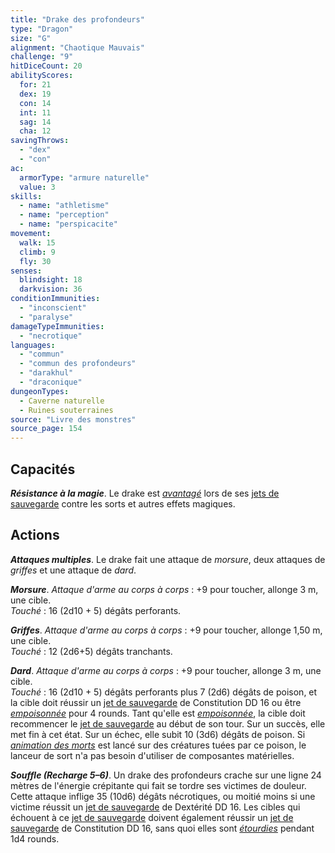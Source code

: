 ```yaml
---
title: "Drake des profondeurs"
type: "Dragon"
size: "G"
alignment: "Chaotique Mauvais"
challenge: "9"
hitDiceCount: 20
abilityScores:
  for: 21
  dex: 19
  con: 14
  int: 11
  sag: 14
  cha: 12
savingThrows:
  - "dex"
  - "con"
ac:
  armorType: "armure naturelle"
  value: 3
skills:
  - name: "athletisme"
  - name: "perception"
  - name: "perspicacite"
movement:
  walk: 15
  climb: 9
  fly: 30
senses:
  blindsight: 18
  darkvision: 36
conditionImmunities:
  - "inconscient"
  - "paralyse"
damageTypeImmunities:
  - "necrotique"
languages:
  - "commun"
  - "commun des profondeurs"
  - "darakhul"
  - "draconique"
dungeonTypes:
  - Caverne naturelle
  - Ruines souterraines
source: "Livre des monstres"
source_page: 154
---
```

## Capacités
_**Résistance à la magie**_. Le drake est [_avantagé_](/utiliser-les-caracteristiques/#avantage-et-desavantage) lors de ses [jets de sauvegarde](/utiliser-les-caracteristiques/#jets-de-sauvegarde) contre les sorts et autres effets magiques.

## Actions
_**Attaques multiples**_. Le drake fait une attaque de _morsure_, deux attaques de _griffes_ et une attaque de _dard_.

_**Morsure**_. _Attaque d'arme au corps à corps_ : +9 pour toucher, allonge 3 m, une cible.  
_Touché_ : 16 (2d10 + 5) dégâts perforants.

_**Griffes**_. _Attaque d'arme au corps à corps_ : +9 pour toucher, allonge 1,50 m, une cible.  
_Touché_ : 12 (2d6+5) dégâts tranchants.

_**Dard**_. _Attaque d'arme au corps à corps_ : +9 pour toucher, allonge 3 m, une cible.  
_Touché_ : 16 (2d10 + 5) dégâts perforants plus 7 (2d6) dégâts de poison, et la cible doit réussir un [jet de sauvegarde](/utiliser-les-caracteristiques/#jets-de-sauvegarde) de Constitution DD 16 ou être [_empoisonnée_](/gerer-la-sante-du-personnage/#empoisonne) pour 4 rounds. Tant qu'elle est [_empoisonnée_](/gerer-la-sante-du-personnage/#empoisonne), la cible doit recommencer le [jet de sauvegarde](/utiliser-les-caracteristiques/#jets-de-sauvegarde) au début de son tour. Sur un succès, elle met fin à cet état. Sur un échec, elle subit 10 (3d6) dégâts de poison. Si [_animation des morts_](/grimoire/animation-des-morts/) est lancé sur des créatures tuées par ce poison, le lanceur de sort n'a pas besoin d'utiliser de composantes matérielles.

_**Souffle (Recharge 5–6)**_. Un drake des profondeurs crache sur une ligne 24 mètres de l'énergie crépitante qui fait se tordre ses victimes de douleur. Cette attaque inflige 35 (10d6) dégâts nécrotiques, ou moitié moins si une victime réussit un [jet de sauvegarde](/utiliser-les-caracteristiques/#jets-de-sauvegarde) de Dextérité DD 16. Les cibles qui échouent à ce [jet de sauvegarde](/utiliser-les-caracteristiques/#jets-de-sauvegarde) doivent également réussir un [jet de sauvegarde](/utiliser-les-caracteristiques/#jets-de-sauvegarde) de Constitution DD 16, sans quoi elles sont [_étourdies_](/gerer-la-sante-du-personnage/#etourdi) pendant 1d4 rounds.
